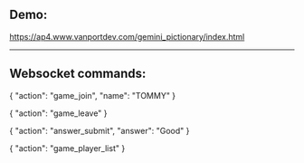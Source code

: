 ## Demo:

https://ap4.www.vanportdev.com/gemini_pictionary/index.html

-----

## Websocket commands:

{
    "action": "game_join",
    "name": "TOMMY"
}

{
    "action": "game_leave"
}

{
    "action": "answer_submit",
    "answer": "Good"
}

{
    "action": "game_player_list"
}

